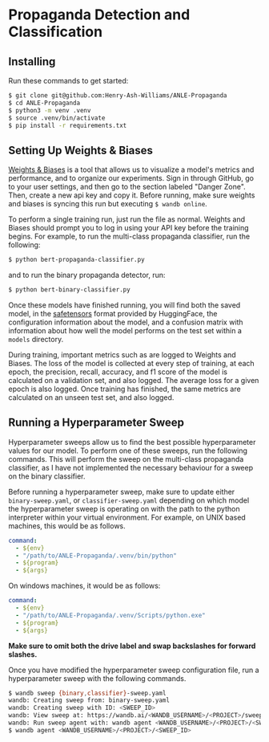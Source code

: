 # Propaganda Detection and Classification 


## Installing 

Run these commands to get started: 

```sh
$ git clone git@github.com:Henry-Ash-Williams/ANLE-Propaganda
$ cd ANLE-Propaganda
$ python3 -m venv .venv 
$ source .venv/bin/activate 
$ pip install -r requirements.txt 
``` 

## Setting Up Weights & Biases

[Weights & Biases](https://wandb.ai/) is a tool that allows us to visualize a model's metrics and performance, and to organize our experiments. Sign in through GitHub, go to your user settings, and then go to the section labeled "Danger Zone". Then, create a new api key and copy it. Before running, make sure weights and biases is syncing this run but executing `$ wandb online`. 

To perform a single training run, just run the file as normal. Weights and Biases should prompt you to log in using your API key before the training begins. For example, to run the multi-class propaganda classifier, run the following: 

```sh 
$ python bert-propaganda-classifier.py
```

and to run the binary propaganda detector, run:

```sh 
$ python bert-binary-classifier.py
```

Once these models have finished running, you will find both the saved model, in the [safetensors](https://github.com/huggingface/safetensors) format provided by HuggingFace, the configuration information about the model, and a confusion matrix with information about how well the model performs on the test set within a `models` directory. 

During training, important metrics such as are logged to Weights and Biases. The loss of the model is collected at every step of training, at each epoch, the precision, recall, accuracy, and f1 score of the model is calculated on a validation set, and also logged. The average loss for a given epoch is also logged. Once training has finished, the same metrics are calculated on an unseen test set, and also logged. 

## Running a Hyperparameter Sweep 

Hyperparameter sweeps allow us to find the best possible hyperparameter values for our model. To perform one of these sweeps, run the following commands. This will perform the sweep on the multi-class propaganda classifier, as I have not implemented the necessary behaviour for a sweep on the binary classifier. 

Before running a hyperparameter sweep, make sure to update either `binary-sweep.yaml`, or `classifier-sweep.yaml` depending on which model the hyperparameter sweep is operating on with the path to the python interpreter within your virtual environment. For example, on UNIX based machines, this would be as follows.

```yaml
command:
  - ${env}
  - "/path/to/ANLE-Propaganda/.venv/bin/python"
  - ${program}
  - ${args}
```

On windows machines, it would be as follows: 

```yaml
command:
  - ${env}
  - "/path/to/ANLE-Propaganda/.venv/Scripts/python.exe"
  - ${program}
  - ${args}
```

**Make sure to omit both the drive label and swap backslashes for forward slashes.**

Once you have modified the hyperparameter sweep configuration file, run a hyperparameter sweep with the following commands.

```sh
$ wandb sweep {binary,classifier}-sweep.yaml 
wandb: Creating sweep from: binary-sweep.yaml
wandb: Creating sweep with ID: <SWEEP_ID>
wandb: View sweep at: https://wandb.ai/<WANDB_USERNAME>/<PROJECT>/sweeps/fup7wdpo
wandb: Run sweep agent with: wandb agent <WANDB_USERNAME>/<PROJECT>/<SWEEP_ID>
$ wandb agent <WANDB_USERNAME>/<PROJECT>/<SWEEP_ID>
```